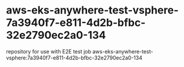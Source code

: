 # aws-eks-anywhere-test-vsphere-7a3940f7-e811-4d2b-bfbc-32e2790ec2a0-134
repository for use with E2E test job aws-eks-anywhere-test-vsphere:7a3940f7-e811-4d2b-bfbc-32e2790ec2a0-134
